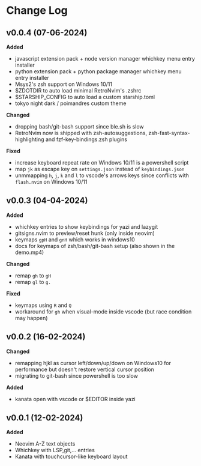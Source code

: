 # Change Log

## v0.0.4 (07-06-2024)

**Added**
- javascript extension pack + node version manager whichkey menu entry installer
- python extension pack + python package manager whichkey menu entry installer
- Msys2's zsh support on Windows 10/11
- $ZDOTDIR to auto load minimal RetroNvim's .zshrc
- $STARSHIP_CONFIG to auto load a custom starship.toml
- tokyo night dark / poimandres custom theme

**Changed**
- dropping bash/git-bash support since ble.sh is slow
- RetroNvim now is shipped with zsh-autosuggestions, zsh-fast-syntax-highlighting and fzf-key-bindings.zsh plugins

**Fixed**
- increase keyboard repeat rate on Windows 10/11 is a powershell script
- map `jk` as escape key on `settings.json` instead of `keybindings.json`
- unmmapping `h`, `j`, `k` and `l` to vscode's arrows keys since conflicts with `flash.nvim` on Windows 10/11


## v0.0.3 (04-04-2024)

**Added**
- whichkey entries to show keybindings for yazi and lazygit
- gitsigns.nvim to preview/reset hunk (only inside neovim)
- keymaps `gpH` and `gnH` which works in windows10
- docs for keymaps of zsh/bash/git-bash setup (also shown in the demo.mp4)

**Changed**
- remap `gh` to `gH`
- remap `gl` to `g.`

**Fixed**
- keymaps using `R` and `Q`
- workaround for `gh` when visual-mode inside vscode (but race condition may happen)

## v0.0.2 (16-02-2024)
**Changed**
- remapping hjkl as cursor left/down/up/down on Windows10 for performance but doesn't restore vertical cursor position
- migrating to git-bash since powershell is too slow

**Added**
- kanata open with vscode or $EDITOR inside yazi

## v0.0.1 (12-02-2024)
**Added**
- Neovim A-Z text objects
- Whichkey with LSP,git,... entries
- Kanata with touchcursor-like keyboard layout

